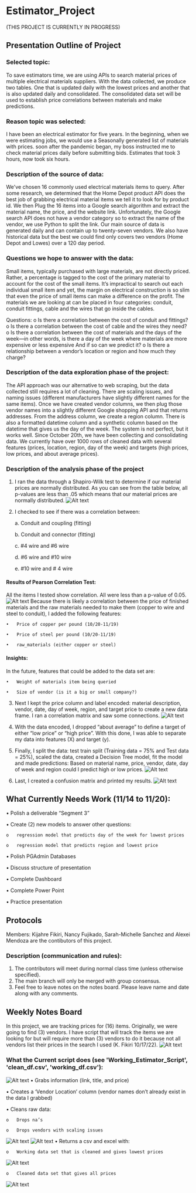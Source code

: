 # Estimator_Project
(THIS PROJECT IS CURRENTLY IN PROGRESS)

## Presentation Outline of Project

### Selected topic:
To save estimators time, we are using APIs to search material prices of multiple electrical materials suppliers. With the data collected, we produce two tables. One that is updated daily with the lowest prices and another that is also updated daily and consolidated. The consolidated data set will be used to establish price correlations between materials and make predictions.

### Reason topic was selected:
I have been an electrical estimator for five years. In the beginning, when we were estimating jobs, we would use a Seasonally generated list of materials with prices. soon after the pandemic began, my boss instructed me to check material prices daily before submitting bids. Estimates that took 3 hours, now took six hours.

### Description of the source of data:
We've chosen 16 commonly used electrical materials items to query. After some research, we determined that the Home Depot product API does the best job of grabbing electrical material items we tell it to look for by product id. We then Plug the 16 items into a Google search algorithm and extract the material name, the price, and the website link. Unfortunately, the Google search API does not have a vendor category so to extract the name of the vendor, we use Python to split the link. Our main source of data is generated daily and can contain up to twenty-seven vendors. We also have historical data but the best we could find only covers two vendors (Home Depot and Lowes) over a 120 day period.

### Questions we hope to answer with the data:
Small items, typically purchased with large materials, are not directly priced. Rather, a percentage is tagged to the cost of the primary material to account for the cost of the small items. It’s impractical to search out each individual small item and yet, the margin on electrical construction is so slim that even the price of small items can make a difference on the profit. The materials we are looking at can be placed in four categories: conduit, conduit fittings, cable and the wires that go inside the cables.

Questions:
o	Is there a correlation between the cost of conduit and fittings?
o	Is there a correlation between the cost of cable and the wires they need?
o	Is there a correlation between the cost of materials and the days of the week—in other words, is there a day of the week where materials are more expensive or less expensive And if so can we predict it?
o	Is there a relationship between a vendor’s location or region and how much they charge?

### Description of the data exploration phase of the project:
The API approach was our alternative to web scraping, but the data collected still requires a lot of cleaning. There are scaling issues, and naming issues (different manufacturers have slightly different names for the same items). Once we have created vendor columns, we then plug those vendor names into a slightly different Google shopping API and that returns addresses. From the address column, we create a region column. There is also a formatted datetime column and a synthetic column based on the datetime that gives us the day of the week. The system is not perfect, but it works well. Since October 20th, we have been collecting and consolidating data. We currently have over 1000 rows of cleaned data with several features (prices, location, region, day of the week) and targets (high prices, low prices, and about average prices).

### Description of the analysis phase of the project
1.	I ran the data through a Shapiro-Wilk test to determine if our material prices are normally distributed. As you can see from the table below, all p-values are less than .05 which means that our material prices are normally distributed. ![Alt text](https://github.com/thegreatkeej/Estimator_Project/blob/kijahre/images/Picture25.png)  

2.	I checked to see if there was a correlation between:

	a.	Conduit and coupling (fitting)

	b.	Conduit and connector (fitting)

	c.	#4 wire and #6 wire
	
	d.	#6 wire and #10 wire

	e.	#10 wire and # 4 wire

#### Results of Pearson Correlation Test: 
All the items I tested show correlation. All were less than a p-value of 0.05.![Alt text](https://github.com/thegreatkeej/Estimator_Project/blob/kijahre/images/Picture26.png)
Because there is likely a correlation between the price of finished materials and the raw materials needed to make them (copper to wire and steel to conduit), I added the following features:

	•	Price of copper per pound (10/20-11/19)

	•	Price of steel per pound (10/20-11/19)

	•	raw_materials (either copper or steel)

#### Insights:
In the future, features that could be added to the data set are:

	•	Weight of materials item being queried

	•	Size of vendor (is it a big or small company?)

3.	Next I kept the price column and label encoded: material description, vendor, date, day of week, region, and target price to create a new data frame. I ran a correlation matrix and saw some connections. ![Alt text](https://github.com/thegreatkeej/Estimator_Project/blob/kijahre/images/Picture27.png)  

4.	With the data encoded, I dropped “about average” to define a target of either “low price” or “high price”. With this done, I was able to separate my data into features (X) and target (y).

5.	Finally, I split the data: test train split (Training data = 75% and Test data = 25%), scaled the data, created a Decision Tree model, fit the model and made predictions: Based on material name, price, vendor, date, day of week and region could I predict high or low prices.
![Alt text](https://github.com/thegreatkeej/Estimator_Project/blob/kijahre/images/Picture28.png)
 
6.	Last, I created a confusion matrix and printed my results.
![Alt text](https://github.com/thegreatkeej/Estimator_Project/blob/kijahre/images/Picture29.png)
 
	
## What Currently Needs Work (11/14 to 11/20):

•	Polish a deliverable “Segment 3”

•	Create (2) new models to answer other questions:

	o	regression model that predicts day of the week for lowest prices

	o	regression model that predicts region and lowest price 

	
•	Polish PGAdmin Databases

•	Discuss structure of presentation

•	Complete Dashboard

•	Complete Power Point
 
•	Practice presentation

## Protocols
Members: Kijahre Fikiri, Nancy Fujikado, Sarah-Michelle Sanchez and Alexei Mendoza are the contibutors of this project.

### Description (communication and rules):
1.	The contributors will meet during normal class time (unless otherwise specified).
2.	The main branch will only be merged with group consensus.
3. 	Feel free to leave notes on the notes board. Please leave name and date along with any comments.

## Weekly Notes Board
In this project, we are tracking prices for (16) items. Originally, we were going to find (3) vendors. I have script that will track the items we are looking for but will require more than (3) vendors to do it because not all vendors list their prices in the search I used (K. Fikiri 10/17/22).
![Alt text](https://github.com/thegreatkeej/Estimator_Project/blob/main/images/Picture1.png)

### What the Current script does (see 'Working_Estimator_Script', 'clean_df.csv', 'working_df.csv'):

![Alt text](https://github.com/thegreatkeej/Estimator_Project/blob/main/images/Picture2.png)
•	Grabs information (link, title, and price)

•	Creates a ‘Vendor Location’ column (vendor names don’t already exist in the data I grabbed)

•	Cleans raw data:

  	o	Drops na’s

  	o	Drops vendors with scaling issues

![Alt text](https://github.com/thegreatkeej/Estimator_Project/blob/main/images/Picture3.png)
![Alt text](https://github.com/thegreatkeej/Estimator_Project/blob/main/images/Picture4.png)
•	Returns a csv and excel with:	

	o	Working data set that is cleaned and gives lowest prices

![Alt text](https://github.com/thegreatkeej/Estimator_Project/blob/main/images/Picture5.png)

	o	Cleaned data set that gives all prices
![Alt text](https://github.com/thegreatkeej/Estimator_Project/blob/main/images/Picture6.png)